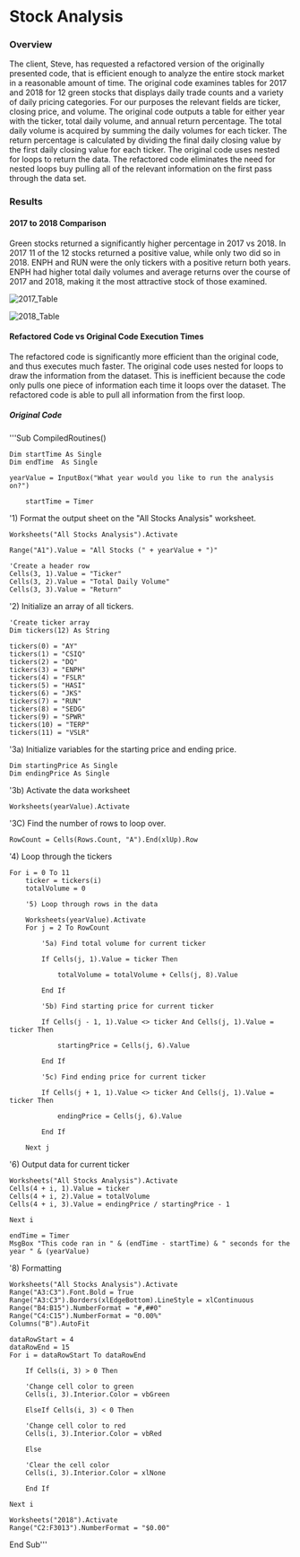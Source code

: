 # Stock Analysis

### Overview

The client, Steve, has requested a refactored version of the originally presented code, that is efficient enough to analyze the entire stock market in a reasonable amount of time.  The original code examines tables for 2017 and 2018 for 12 green stocks that displays daily trade counts and a variety of daily pricing categories. For our purposes the relevant fields are ticker, closing price, and volume. The original code outputs a table for either year with the ticker, total daily volume, and annual return percentage.  The total daily volume is acquired by summing the daily volumes for each ticker. The return percentage is calculated by dividing the final daily closing value by the first daily closing value for each ticker.  The original code uses nested for loops to return the data. The refactored code eliminates the need for nested loops buy pulling all of the relevant information on the first pass through the data set.

### Results

#### 2017 to 2018 Comparison
 
Green stocks returned a significantly higher percentage in 2017 vs 2018.  In 2017 11 of the 12 stocks returned a positive value, while only two did so in 2018.  ENPH and RUN were the only tickers with a positive return both years. ENPH had higher total daily volumes and average returns over the course of 2017 and 2018, making it the most attractive stock of those examined.

![2017_Table](https://user-images.githubusercontent.com/86164867/124499088-46df9480-dd72-11eb-81e4-fcbab7b5fc43.PNG)

![2018_Table](https://user-images.githubusercontent.com/86164867/124499243-8d34f380-dd72-11eb-9680-e40eed19104b.PNG)

#### Refactored Code vs Original Code Execution Times

The refactored code is significantly more efficient than the original code, and thus executes much faster. The original code uses nested for loops to draw the information from the dataset. This is inefficient because the code only pulls one piece of information each time it loops over the dataset. The refactored code is able to pull all information from the first loop.

##### Original Code

'''Sub CompiledRoutines()

    Dim startTime As Single
    Dim endTime  As Single

    yearValue = InputBox("What year would you like to run the analysis on?")
    
        startTime = Timer
    
'1) Format the output sheet on the "All Stocks Analysis" worksheet.

    Worksheets("All Stocks Analysis").Activate

    Range("A1").Value = "All Stocks (" + yearValue + ")"

    'Create a header row
    Cells(3, 1).Value = "Ticker"
    Cells(3, 2).Value = "Total Daily Volume"
    Cells(3, 3).Value = "Return"
    
'2) Initialize an array of all tickers.
    
    'Create ticker array
    Dim tickers(12) As String
    
    tickers(0) = "AY"
    tickers(1) = "CSIQ"
    tickers(2) = "DQ"
    tickers(3) = "ENPH"
    tickers(4) = "FSLR"
    tickers(5) = "HASI"
    tickers(6) = "JKS"
    tickers(7) = "RUN"
    tickers(8) = "SEDG"
    tickers(9) = "SPWR"
    tickers(10) = "TERP"
    tickers(11) = "VSLR"
    
'3a) Initialize variables for the starting price and ending price.

    Dim startingPrice As Single
    Dim endingPrice As Single
    
'3b) Activate the data worksheet

    Worksheets(yearValue).Activate
    
'3C) Find the number of rows to loop over.

    RowCount = Cells(Rows.Count, "A").End(xlUp).Row
    
'4) Loop through the tickers

    For i = 0 To 11
        ticker = tickers(i)
        totalVolume = 0
        
        '5) Loop through rows in the data
        
        Worksheets(yearValue).Activate
        For j = 2 To RowCount
            
            '5a) Find total volume for current ticker
            
            If Cells(j, 1).Value = ticker Then
            
                totalVolume = totalVolume + Cells(j, 8).Value
                
            End If
            
            '5b) Find starting price for current ticker
            
            If Cells(j - 1, 1).Value <> ticker And Cells(j, 1).Value = ticker Then
            
                startingPrice = Cells(j, 6).Value
                
            End If
            
            '5c) Find ending price for current ticker
            
            If Cells(j + 1, 1).Value <> ticker And Cells(j, 1).Value = ticker Then
            
                endingPrice = Cells(j, 6).Value
                
            End If
        
        Next j

'6) Output data for current ticker

    Worksheets("All Stocks Analysis").Activate
    Cells(4 + i, 1).Value = ticker
    Cells(4 + i, 2).Value = totalVolume
    Cells(4 + i, 3).Value = endingPrice / startingPrice - 1
    
    Next i

    endTime = Timer
    MsgBox "This code ran in " & (endTime - startTime) & " seconds for the year " & (yearValue)
    
'8) Formatting

    Worksheets("All Stocks Analysis").Activate
    Range("A3:C3").Font.Bold = True
    Range("A3:C3").Borders(xlEdgeBottom).LineStyle = xlContinuous
    Range("B4:B15").NumberFormat = "#,##0"
    Range("C4:C15").NumberFormat = "0.00%"
    Columns("B").AutoFit

    dataRowStart = 4
    dataRowEnd = 15
    For i = dataRowStart To dataRowEnd

        If Cells(i, 3) > 0 Then

        'Change cell color to green
        Cells(i, 3).Interior.Color = vbGreen
        
        ElseIf Cells(i, 3) < 0 Then

        'Change cell color to red
        Cells(i, 3).Interior.Color = vbRed
        
        Else

        'Clear the cell color
        Cells(i, 3).Interior.Color = xlNone
    
        End If

    Next i

    Worksheets("2018").Activate
    Range("C2:F3013").NumberFormat = "$0.00"
   

End Sub'''
